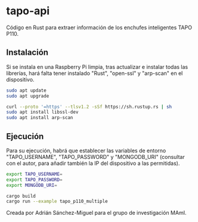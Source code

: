 # tapo-api
Código en Rust para extraer información de los enchufes inteligentes TAPO P110. 

## Instalación

Si se instala en una Raspberry Pi limpia, tras actualizar e instalar todas las librerías, hará falta tener instalado "Rust", "open-ssl" y "arp-scan" en el dispositivo. 

```bash
sudo apt update
sudo apt upgrade

curl --proto '=https' --tlsv1.2 -sSf https://sh.rustup.rs | sh
sudo apt install libssl-dev
sudo apt install arp-scan
```

## Ejecución

Para su ejecución, habrá que establecer las variables de entorno "TAPO_USERNAME", "TAPO_PASSWORD" y "MONGODB_URI" (consultar con el autor, para añadir también la IP del dispositivo a las permitidas). 

```bash
export TAPO_USERNAME=
export TAPO_PASSWORD=
export MONGODB_URI=

cargo build
cargo run --example tapo_p110_multiple
```

Creada por Adrián Sánchez-Miguel para el grupo de investigación MAmI.
